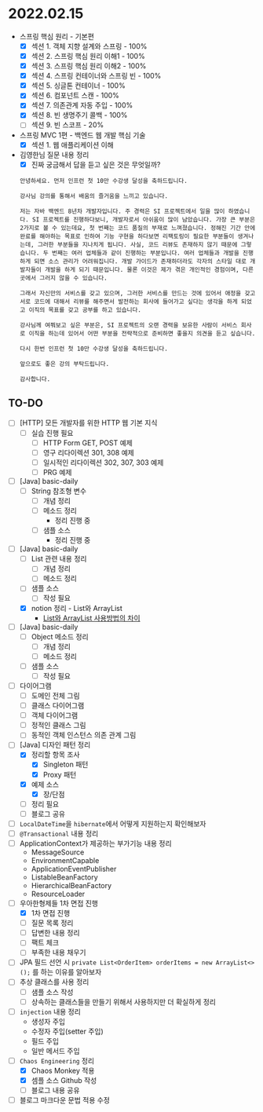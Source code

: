 # 2022.02.15

- 스프링 핵심 원리 - 기본편
	- [x] 섹션 1. 객체 지향 설계와 스프링 - 100%
	- [x] 섹션 2. 스프링 핵심 원리 이해1 - 100%
	- [x] 섹션 3. 스프링 핵심 원리 이해2 - 100%
	- [X] 섹션 4. 스프링 컨테이너와 스프링 빈 - 100%
	- [X] 섹션 5. 싱글톤 컨테이너 - 100%
	- [X] 섹션 6. 컴포넌트 스캔 - 100%
	- [X] 섹션 7. 의존관계 자동 주입 - 100%
	- [X] 섹션 8. 빈 생명주기 콜백 - 100%
	- [ ] 섹션 9. 빈 스코프 - 20%
- 스프링 MVC 1편 - 백엔드 웹 개발 핵심 기술
	- [x] 섹션 1. 웹 애플리케이션 이해
- 김영한님 질문 내용 정리
	- [x] 진짜 궁금해서 답을 듣고 싶은 것은 무엇일까?
	```
	안녕하세요. 먼저 인프런 첫 10만 수강생 달성을 축하드립니다.

	강사님 강의를 통해서 배움의 즐거움을 느끼고 있습니다.

	저는 자바 백엔드 8년차 개발자입니다. 주 경력은 SI 프로젝트에서 일을 많이 하였습니다. SI 프로젝트를 진행하다보니, 개발자로서 아쉬움이 많이 남았습니다. 가장 큰 부분은 2가지로 볼 수 있는데요, 첫 번째는 코드 품질의 부재로 느껴졌습니다. 정해진 기간 안에 완료를 해야하는 목표로 인하여 기능 구현을 하다보면 리팩토링이 필요한 부분들이 생겨나는데, 그러한 부분들을 지나치게 됩니다. 사실, 코드 리뷰도 존재하지 않기 때문에 그렇습니다. 두 번째는 여러 업체들과 같이 진행하는 부분입니다. 여러 업체들과 개발을 진행하게 되면 소스 관리가 어려워집니다. 개발 가이드가 존재하더라도 각자의 스타일 대로 개발자들이 개발을 하게 되기 때문입니다. 물론 이것은 제가 겪은 개인적인 경험이며, 다른 곳에서 그러지 않을 수 있습니다.

	그래서 자신만의 서비스를 갖고 있으며, 그러한 서비스를 만드는 것에 있어서 애정을 갖고 서로 코드에 대해서 리뷰를 해주면서 발전하는 회사에 들어가고 싶다는 생각을 하게 되었고 이직의 목표를 갖고 공부를 하고 있습니다.

	강사님께 여쭤보고 싶은 부분은, SI 프로젝트의 오랜 경력을 보유한 사람이 서비스 회사로 이직을 하는데 있어서 어떤 부분을 전략적으로 준비하면 좋을지 의견을 듣고 싶습니다.

	다시 한번 인프런 첫 10만 수강생 달성을 축하드립니다.

	앞으로도 좋은 강의 부탁드립니다.

	감사합니다.
	```

## TO-DO

- [ ] [HTTP] 모든 개발자를 위한 HTTP 웹 기본 지식
	- [ ] 실습 진행 필요
		- [ ] HTTP Form GET, POST 예제
		- [ ] 영구 리다이렉션 301, 308 예제
		- [ ] 일시적인 리다이렉션 302, 307, 303 예제
		- [ ] PRG 예제
- [ ] [Java] basic-daily
	- [ ] String 참조형 변수
		- [ ] 개념 정리
		- [ ] 메소드 정리
			- 정리 진행 중
		- [ ] 샘플 소스
			- 정리 진행 중
- [ ] [Java] basic-daily
	- [ ] List 관련 내용 정리
		- [ ] 개념 정리
		- [ ] 메소드 정리
	- [ ] 샘플 소스
		- [ ] 작성 필요
	- [x] notion 정리 - List와 ArrayList
		- [List와 ArrayList 사용방법의 차이](https://codeleesh.notion.site/List-ArrayList-62d090443f594aabbc4a6ea0048cb4b4)
- [ ] [Java] basic-daily
	- [ ] Object 메소드 정리
		- [ ] 개념 정리
		- [ ] 메소드 정리
	- [ ] 샘플 소스
		- [ ] 작성 필요
- [ ] 다이어그램
	- [ ] 도메인 전체 그림
	- [ ] 클래스 다이어그램
	- [ ] 객체 다이어그램
	- [ ] 정적인 클래스 그림
	- [ ] 동적인 객체 인스턴스 의존 관계 그림
- [ ] [Java] 디자인 패턴 정리
	- [x] 정리할 항목 조사
		- [x] Singleton 패턴
		- [x] Proxy 패턴
	- [x] 예제 소스
		- [x] 장/단점
	- [ ] 정리 필요
	- [ ] 블로그 공유
- [ ] `LocalDateTime`을 `hibernate`에서 어떻게 지원하는지 확인해보자
- [ ] `@Transactional` 내용 정리
- [ ] ApplicationContext가 제공하는 부가기능 내용 정리
	- MessageSource
	- EnvironmentCapable
	- ApplicationEventPublisher
	- ListableBeanFactory
	- HierarchicalBeanFactory
	- ResourceLoader
- [ ] 우아한형제들 1차 면접 진행
	- [x] 1차 면접 진행
	- [ ] 질문 목록 정리
	- [ ] 답변한 내용 정리
	- [ ] 팩트 체크
	- [ ] 부족한 내용 채우기
- [ ] JPA 필드 선언 시 `private List<OrderItem> orderItems = new ArrayList<>();` 를 하는 이유를 알아보자
- [ ] 추상 클래스를 사용 정리
	- [ ] 샘플 소스 작성
	- [ ] 상속하는 클래스들을 만들기 위해서 사용하지만 더 확실하게 정리
- [ ] `injection` 내용 정리
	- 생성자 주입
	- 수정자 주입(setter 주입)
	- 필드 주입
	- 일반 메서드 주입
- [ ] `Chaos Engineering` 정리
	- [x] Chaos Monkey 적용
	- [x] 셈플 소스 Github 작성
	- [ ] 블로그 내용 공유
- [ ] 블로그 마크다운 문법 적용 수정
